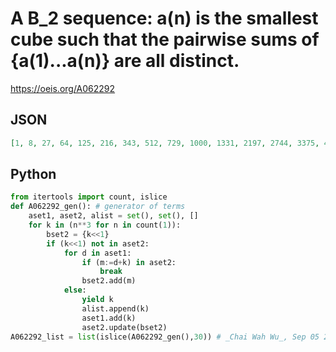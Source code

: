 # A B\_2 sequence: a\(n\) is the smallest cube such that the pairwise sums of \{a\(1\)\.\.\.a\(n\)\} are all distinct\.
https://oeis.org/A062292
## JSON
```JSON
[1, 8, 27, 64, 125, 216, 343, 512, 729, 1000, 1331, 2197, 2744, 3375, 4913, 5832, 6859, 8000, 9261, 10648, 12167, 15625, 17576, 19683, 21952, 24389, 27000, 29791, 35937, 42875, 50653, 54872, 59319, 64000, 68921, 74088, 79507, 85184, 91125, 97336]
```
## Python
```Python
from itertools import count, islice
def A062292_gen(): # generator of terms
    aset1, aset2, alist = set(), set(), []
    for k in (n**3 for n in count(1)):
        bset2 = {k<<1}
        if (k<<1) not in aset2:
            for d in aset1:
                if (m:=d+k) in aset2:
                    break
                bset2.add(m)
            else:
                yield k
                alist.append(k)
                aset1.add(k)
                aset2.update(bset2)
A062292_list = list(islice(A062292_gen(),30)) # _Chai Wah Wu_, Sep 05 2023
```
